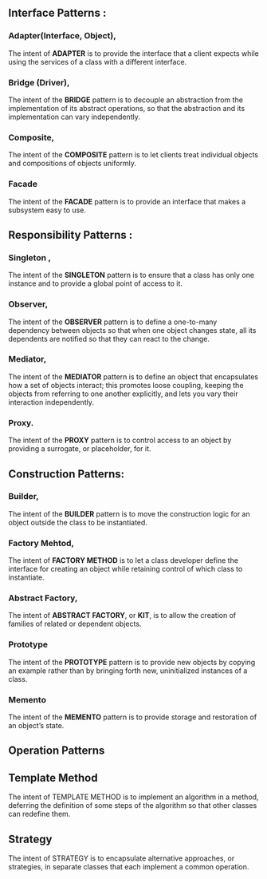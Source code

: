 ## Interface Patterns : 
### Adapter(Interface, Object), 
The intent of **ADAPTER** is to provide the interface that a client expects while using the services of a class with a different interface.

### Bridge (Driver),
The intent of the **BRIDGE** pattern is to decouple an abstraction from the implementation of its abstract operations, so that the abstraction and its implementation can vary independently.

### Composite,
The intent of the **COMPOSITE** pattern is to let clients treat individual objects and compositions of objects uniformly.

### Facade
The intent of the **FACADE** pattern is to provide an interface that makes a subsystem easy to use.

## Responsibility Patterns : 
### Singleton , 
The intent of the **SINGLETON** pattern is to ensure that a class has only one instance and to provide a global point of access to it.

### Observer, 
The intent of the **OBSERVER** pattern is to define a one-to-many
dependency between objects so that when one object changes state, all its dependents are notified so that they can react to the change.

### Mediator, 
The intent of the **MEDIATOR** pattern is to define an object that
encapsulates how a set of objects interact; this promotes loose
coupling, keeping the objects from referring to one another
explicitly, and lets you vary their interaction independently.

### Proxy.
The intent of the **PROXY** pattern is to control access to an object by providing a surrogate, or placeholder, for it.

## Construction Patterns: 
### Builder, 
The intent of the **BUILDER** pattern is to move the construction logic for an object outside the class to be instantiated.

### Factory Mehtod, 
The intent of **FACTORY METHOD** is to let a class developer define the interface for creating an object while retaining control of which class to instantiate.

### Abstract Factory, 
The intent of **ABSTRACT FACTORY**, or **KIT**, is to allow the creation of families of related or dependent objects.

### Prototype
The intent of the **PROTOTYPE** pattern is to provide new objects by copying an example rather than by bringing forth new, uninitialized instances of a class.

### Memento
The intent of the **MEMENTO** pattern is to provide storage and restoration of an object’s state.

## Operation Patterns
## Template Method
The intent of TEMPLATE METHOD is to implement an algorithm in a method, deferring the definition of some steps of the algorithm so that other classes can redefine them.
## Strategy
The intent of STRATEGY is to encapsulate alternative approaches, or strategies, in separate classes that each implement a common operation.